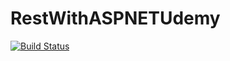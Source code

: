# RestWithASPNETUdemy

[![Build Status](https://app.travis-ci.com/nic0li/RestWithASPNETUdemy.svg?branch=main)](https://app.travis-ci.com/nic0li/RestWithASPNETUdemy)
